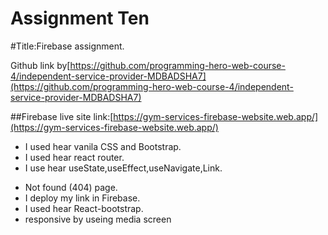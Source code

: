 # Assignment Ten

#Title:Firebase assignment.

Github link by[https://github.com/programming-hero-web-course-4/independent-service-provider-MDBADSHA7](https://github.com/programming-hero-web-course-4/independent-service-provider-MDBADSHA7)

##Firebase live site link:[https://gym-services-firebase-website.web.app/](https://gym-services-firebase-website.web.app/)

* I used hear vanila CSS and Bootstrap.
* I used hear react router.
* I use hear useState,useEffect,useNavigate,Link.
- Not found (404) page.
- I deploy my link in Firebase.
- I used hear React-bootstrap.
- responsive by useing media screen
